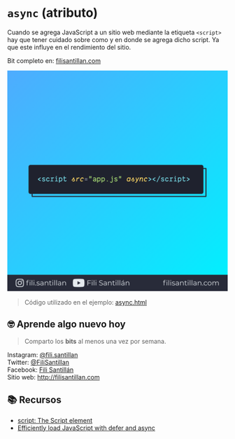 # `async` (atributo)

Cuando se agrega JavaScript a un sitio web mediante la etiqueta `<script>` hay que tener cuidado sobre como y en donde se agrega dicho script. Ya que este influye en el rendimiento del sitio.

Bit completo en: [filisantillan.com](https://filisantillan.com/bits/atributo-async/)

![async](./async.png)

> Código utilizado en el ejemplo: [async.html](./async.html)

## 🤓 Aprende algo nuevo hoy

> Comparto los **bits** al menos una vez por semana.

Instagram: [@fili.santillan](https://www.instagram.com/fili.santillan/)  
Twitter: [@FiliSantillan](https://twitter.com/FiliSantillan)  
Facebook: [Fili Santillán](https://www.facebook.com/FiliSantillan96/)  
Sitio web: http://filisantillan.com

## 📚 Recursos

- [script: The Script element](https://developer.mozilla.org/en-US/docs/Web/HTML/Element/script)
- [Efficiently load JavaScript with defer and async](https://flaviocopes.com/javascript-async-defer/)
